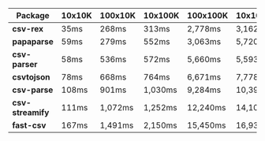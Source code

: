 | Package | 10x10K | 100x10K | 10x100K | 100x100K | 10x1000K 
|---------|---|---|---|---|---
| **csv-rex** | 35ms | 268ms | 313ms | 2,778ms | 3,162ms 
| **papaparse** | 59ms | 279ms | 552ms | 3,063ms | 5,720ms 
| **csv-parser** | 58ms | 536ms | 572ms | 5,660ms | 5,593ms 
| **csvtojson** | 78ms | 668ms | 764ms | 6,671ms | 7,778ms 
| **csv-parse** | 108ms | 901ms | 1,030ms | 9,284ms | 10,393ms 
| **csv-streamify** | 111ms | 1,072ms | 1,252ms | 12,240ms | 14,103ms 
| **fast-csv** | 167ms | 1,491ms | 2,150ms | 15,450ms | 16,931ms 
